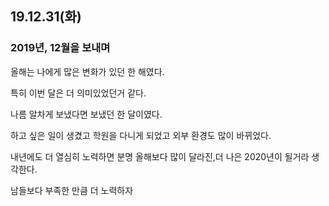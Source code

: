 ## 19.12.31(화)

### 2019년, 12월을 보내며

올해는 나에게 많은 변화가 있던 한 해였다.   
 
특히 이번 달은 더 의미있었던거 같다.  

나름 알차게 보냈다면 보냈던 한 달이였다.   

하고 싶은 일이 생겼고 학원을 다니게 되었고 외부 환경도 많이 바뀌었다.

내년에도 더 열심히 노력하면 분명 올해보다 많이 달라진,더 나은 2020년이 될거라 생각한다. 

남들보다 부족한 만큼 더 노력하자